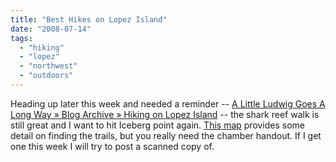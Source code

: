```yaml
---
title: "Best Hikes on Lopez Island"
date: "2008-07-14"
tags: 
  - "hiking"
  - "lopez"
  - "northwest"
  - "outdoors"
---
```


Heading up later this week and needed a reminder -- [A Little Ludwig Goes A Long Way » Blog Archive » Hiking on Lopez Island](http://theludwigs.com/2005/08/hiking-on-lopez-island/) -- the shark reef walk is still great and I want to hit Iceberg point again. [This map](http://www.lopezisland.com/maplopez.htm) provides some detail on finding the trails, but you really need the chamber handout. If I get one this week I will try to post a scanned copy of.
